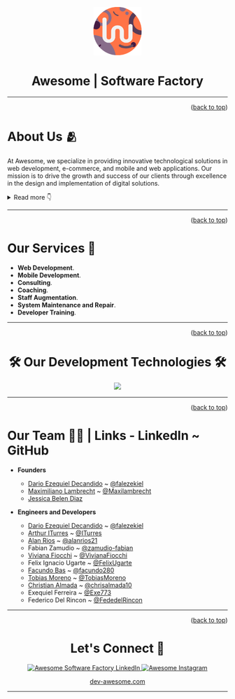 <a name="readme-top"></a>

<div align="center">
    <img src="../assets/awesome.logo.png" alt="Awesome round logo" width="110"  height="auto" />
    <h1>Awesome | Software Factory</h1>
</div>

---

<p align="right">(<a href="#readme-top">back to top</a>)</p>

# About Us 🫂

At Awesome, we specialize in providing innovative technological solutions in web development, e-commerce, and mobile and web applications. Our mission is to drive the growth and success of our clients through excellence in the design and implementation of digital solutions.

<details>
  <summary>Read more 👇</summary>
  
  Our services include custom web platform and mobile app development, user experience optimization, and complex system integration. We also offer expert consultancy and business coaching for programmers and other roles within the organizational hierarchy, helping to optimize processes and empower internal talent.

  Understanding that each project is unique, we are dedicated to delivering tailored solutions that align with the specific needs and goals of each client. Additionally, we offer the option to expand our clients' teams by assigning one of our talented programmers, ensuring seamless integration and continuous, efficient workflow.

  At Awesome, we are fueled by a passion for technology and a commitment to excellence. Let us be your technology partner and elevate your vision to the next level.

</details>

---

<p align="right">(<a href="#readme-top">back to top</a>)</p>

# Our Services 🚀

- **Web Development**.
- **Mobile Development**.
- **Consulting**.
- **Coaching**.
- **Staff Augmentation**.
- **System Maintenance and Repair**.
- **Developer Training**.

---

<p align="right">(<a href="#readme-top">back to top</a>)</p>

<h1 align="center">🛠️ Our Development Technologies 🛠️</h1>

<p align="center">
    <img src="https://skillicons.dev/icons?i=typescript,javascript,angular,rxjs,react,redux,flutter,css,sass,bootstrap,nest,php,ruby,rails,csharp,net,wordpress,mysql,mongodb,postgresql,aws,firebase" />
</p>

---

<p align="right">(<a href="#readme-top">back to top</a>)</p>

# Our Team 🧑‍💻 | Links - LinkedIn ~ GitHub

- **Founders**
  - [Dario Ezequiel Decandido](https://www.linkedin.com/in/dario-ezequiel-decandido/) ~ [@falezekiel](https://github.com/falezekiel)
  - [Maximiliano Lambrecht](https://www.linkedin.com/in/maximiliano-lambrecht-428965115/) ~ [@Maxilambrecht](https://github.com/Maxilambrecht)
  - [Jessica Belen Diaz](https://www.linkedin.com/in/jessica--diaz/)

- **Engineers and Developers**
  - [Dario Ezequiel Decandido](https://www.linkedin.com/in/dario-ezequiel-decandido/) ~ [@falezekiel](https://github.com/falezekiel)
  - [Arthur ITurres](https://www.linkedin.com/in/arthuriturres/) ~ [@ITurres](https://github.com/ITurres)
  - [Alan Rios](https://www.linkedin.com/in/alan-rios/) ~ [@alanrios21](https://github.com/alanrios21)
  - Fabian Zamudio ~ [@zamudio-fabian](https://github.com/zamudio-fabian)
  - [Viviana Fiocchi](https://www.linkedin.com/in/viviana-fiocchi-321a43102/) ~ [@VivianaFiocchi](https://github.com/VivianaFiocchi)
  - Felix Ignacio Ugarte ~ [@FelixUgarte](https://github.com/FelixUgarte)
  - [Facundo Bas](https://www.linkedin.com/in/facundo-bas-a356a21b0/) ~ [@facundo280](https://github.com/facundo280)
  - [Tobias Moreno](https://www.linkedin.com/in/tobiasmoreno/) ~ [@TobiasMoreno](https://github.com/TobiasMoreno)
  - [Christian Almada](https://www.linkedin.com/in/christian-almada-b1637a21a/) ~ [@chrisalmada10](https://github.com/chrisalmada10)
  - Exequiel Ferreira ~ [@Exe773](https://github.com/Exe773)
  - Federico Del Rincon ~ [@FededelRincon](https://github.com/FededelRincon)

---

<p align="right">(<a href="#readme-top">back to top</a>)</p>

<h1 align="center">Let's Connect 🤝</h1>

<p align="center">
    <a href="https://www.linkedin.com/company/awesome-ar/posts/?feedView=all">
        <img src="https://img.shields.io/badge/Awesome%20.%20ar-0077B5?style=for-the-badge&logo=linkedin&logoColor=white" alt="Awesome Software Factory LinkedIn" />
    </a>
    <a href="https://www.instagram.com/awesome.arg?igsh=MXF4N2Y5eWlqY3U0ZQ==">
        <img src="https://img.shields.io/badge/awesome%20arg-E4405F?style=for-the-badge&logo=instagram&logoColor=white" alt="Awesome Instagram" />
    </a>
</p>

<p align="center">
    <a href="https://dev-awesome.com/">
        dev-awesome.com
    </a>
</p>

---
